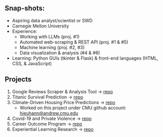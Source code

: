 ## Snap-shots:
- Aspiring data analyst/scientist or SWD
- Carnegie Mellon University
- Experience:
  - Working with LLMs (proj. #1)
  - Automated web-scraping & REST API (proj. #1 & #5)
  - Machine learning (proj. #2, #3)
  - Data visualization & analysis (#4 & #6)
- Learning: Python GUIs (tkinter & Flask) & front-end languages (HTML, CSS, & JavaScript) 

## Projects
 1. Google Reviews Scraper & Analysis Tool -> [repo](https://github.com/hieuhannguyen/GoogleScraper)
 2. Titanic Survival Prediction -> [repo](https://github.com/hieuhannguyen/titanic)
 3. Climate-Driven Housing Price Predictions -> [repo](https://github.com/MLFP-90803-SP24-FinalProjects/Team17-FinalProject)
    - Worked on this project under CMU github account: hieuhann@andrew.cmu.edu
 4. Covid-19 and Private Violence -> [repo](https://github.com/hieuhannguyen/Covid19-and-Private-Violence)
 5. Career Outcome Program -> [repo](https://github.com/hieuhannguyen/Career-Outcome)
 6. Experiential Learning Research -> [repo](https://github.com/hieuhannguyen/experiential_learning)

